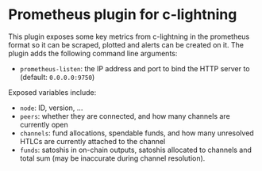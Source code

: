 # Prometheus plugin for c-lightning

This plugin exposes some key metrics from c-lightning in the prometheus format
so it can be scraped, plotted and alerts can be created on it. The plugin adds
the following command line arguments:

 - `prometheus-listen`: the IP address and port to bind the HTTP server to
   (default: `0.0.0.0:9750`)
   
Exposed variables include:

 - `node`: ID, version, ...
 - `peers`: whether they are connected, and how many channels are currently
   open
 - `channels`: fund allocations, spendable funds, and how many unresolved
   HTLCs are currently attached to the channel
 - `funds`: satoshis in on-chain outputs, satoshis allocated to channels and
   total sum (may be inaccurate during channel resolution).
